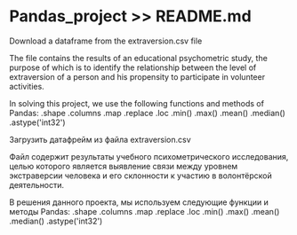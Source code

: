 # Pandas_project >> README.md
Download a dataframe from the extraversion.csv file

The file contains the results of an educational psychometric study, the purpose of which is to identify the relationship between the level of extraversion of a person and his propensity to participate in volunteer activities.

In solving this project, we use the following functions and methods of Pandas:
.shape      .columns
.map        .replace
.loc        .min()
.max()      .mean()
.median()   .astype('int32')

Загрузить датафрейм из файла extraversion.csv

Файл содержит результаты учебного психометрического исследования, целью которого является выявление связи между уровнем экстраверсии человека и его склонности к участию в волонтёрской деятельности.

В решения данного проекта, мы используем следующие функции и методы Pandas:
.shape      .columns
.map        .replace
.loc        .min()
.max()      .mean()
.median()   .astype('int32')
